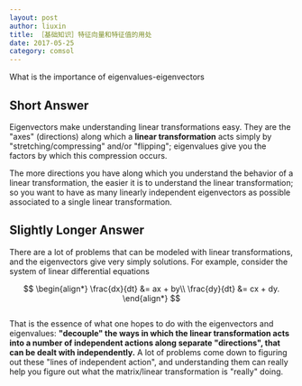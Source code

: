 ```yaml
---
layout: post
author: liuxin
title: ［基础知识］特征向量和特征值的用处
date: 2017-05-25
category: comsol
---
```

<script type="text/x-mathjax-config">MathJax.Hub.Config({tex2jax: {inlineMath:[['$','$']]}});</script>
<script type="text/javascript" src="http://cdn.mathjax.org/mathjax/latest/MathJax.js?config=TeX-AMS-MML_HTMLorMML"></script>

What is the importance of eigenvalues-eigenvectors

## Short Answer
Eigenvectors make understanding linear transformations easy. They are the "axes" (directions) along which a **linear transformation** acts simply by "stretching/compressing" and/or "flipping"; eigenvalues give you the factors by which this compression occurs.

The more directions you have along which you understand the behavior of a linear transformation, the easier it is to understand the linear transformation; so you want to have as many linearly independent eigenvectors as possible associated to a single linear transformation.

## Slightly Longer Answer
There are a lot of problems that can be modeled with linear transformations, and the eigenvectors give very simply solutions. For example, consider the system of linear differential equations

$$
\begin{align*}
\frac{dx}{dt} &= ax + by\\
\frac{dy}{dt} &= cx + dy.
\end{align*}
$$


![]()


That is the essence of what one hopes to do with the eigenvectors and eigenvalues: **"decouple" the ways in which the linear transformation acts into a number of independent actions along separate "directions", that can be dealt with independently.** A lot of problems come down to figuring out these "lines of independent action", and understanding them can really help you figure out what the matrix/linear transformation is "really" doing.

